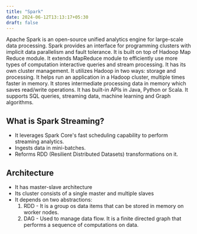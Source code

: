 ```yaml
---
title: "Spark"
date: 2024-06-12T13:13:17+05:30
draft: false
---
```


Apache Spark is an open-source unified analytics engine for large-scale data processing. Spark provides an interface for programming clusters with implicit data parallelism and fault tolerance. It is built on top of Hadoop Map Reduce module. It extends MapReduce module to efficiently use more types of computation interactive queries and stream processing.
It has its own cluster management. It utilizes Hadoop in two ways: storage and processing. It helps run an application in a Hadoop cluster, multiple times faster in memory. It stores  intermediate processing data in memory which saves read/write operations. It has built-in APIs in Java, Python or Scala. It supports SQL queries, streaming data, machine learning and Graph algorithms.

## What is Spark Streaming?
* It leverages Spark Core's fast scheduling capability to perform streaming analytics.
* Ingests data in mini-batches.
* Reforms RDD (Resilient Distributed Datasets) transformations on it.

## Architecture
* It has master-slave architecture
* Its cluster consists of a single master and multiple slaves
* It depends on two abstractions:
    1. RDD - It is a group os data items that can be stored in memory on worker nodes.
    2. DAG - Used to manage data flow. It is a finite directed graph that performs a sequence of computations on data.